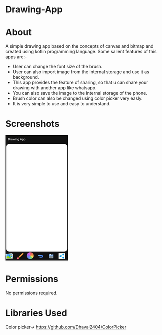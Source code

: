 # Drawing-App

# About 

A simple drawing app based on the concepts of canvas and bitmap and created using kotlin programming language. Some salient features of this apps are:-

* User can change the font size of the brush.
* User can also import image from the internal storage and use it as background.
* This app provides the feature of sharing, so that u can share your drawing with another app like whatsapp.
* You can also save the image to the internal storage of the phone.
* Brush color can also be changed using color picker very easly.
* It is very simple to use and easy to understand.

# Screenshots

<img src='https://github.com/SarthakKl/Drawing-App/blob/master/app/Screenshot.jpeg' width="200" height="400">

# Permissions

No permissions required.

# Libraries Used

Color picker-> https://github.com/Dhaval2404/ColorPicker




